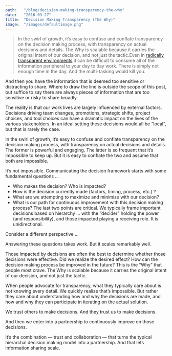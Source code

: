 ```yaml
---
path:	"/blog/decision-making-transparency-the-why"
date:	"2016-03-27"
title:	"Decision Making Transparency (The Why)"
image:	"/images/defaultimage.png"
---
```



> In the swirl of growth, it’s easy to confuse and conflate transparency on the decision making process, with transparency on actual decisions and details.
> The Why is scalable because it carries the original intent of our decision, and not just the tactic.Even in [radically transparent environments](https://www.sequoiacap.com/grove/posts/bzgw/radical-transparency) it can be difficult to consume all of the information peripheral to your day to day work. There is simply not enough time in the day. And the multi-tasking would kill you.

And then you have the information that is deemed too sensitive or distracting to share. Where to draw the line is outside the scope of this post, but suffice to say there are always pieces of information that are too sensitive or risky to share broadly.

The reality is that our work lives are largely influenced by external factors. Decisions driving team changes, promotions, strategic shifts, project choices, and tool choices can have a dramatic impact on the lives of the various stakeholders. In an ideal setting these decisions would all be “local”, but that is rarely the case.

In the swirl of growth, it’s easy to confuse and conflate transparency on the decision making process, with transparency on actual decisions and details. The former is powerful and engaging. The latter is so frequent that it’s impossible to keep up. But it is easy to conflate the two and assume that both are impossible.

It’s not impossible. Communicating the decision framework starts with some fundamental questions …

* Who makes the decision? Who is impacted?
* How is the decision currently made (factors, timing, process, etc.) ?
* What are we attempting to maximize and minimize with our decision?
* What is our path for continuous improvement with this decision making process?
The last two points are critical. We typically frame important decisions based on hierarchy … with the “decider” holding the power (and responsibility), and those impacted playing a receiving role. It is unidirectional.

Consider a different perspective …

Answering these questions takes work. But it scales remarkably well.

Those impacted by decisions are often the best to determine whether those decisions were effective. Did we realize the desired effect? How can the decision making process be improved in the future? This is the “Why” that people most crave. The Why is scalable because it carries the original intent of our decision, and not just the tactic.

When people advocate for transparency, what they typically care about is not knowing every detail. We quickly realize that’s impossible. But rather they care about understanding how and why the decisions are made, and how and why they can participate in iterating on the actual solution.

We trust others to make decisions. And they trust us to make decisions.

And then we enter into a partnership to continuously improve on those decisions.

It’s the combination — trust and collaboration — that turns the typical hierarchal decision making model into a partnership. And that lets information sharing scale.

